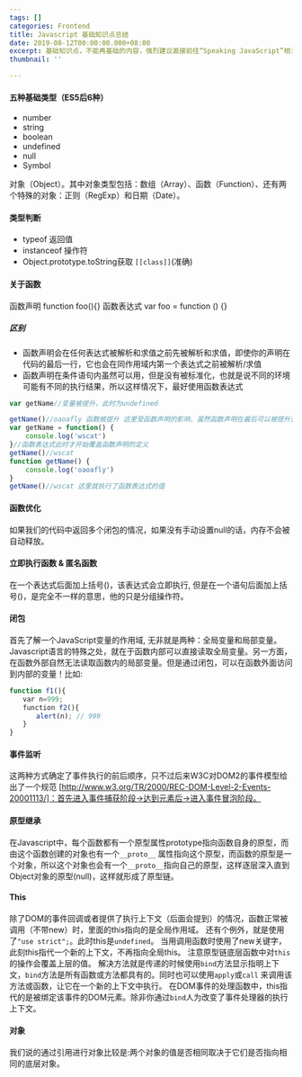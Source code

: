 ```yaml
---
tags: []
categories: Frontend
title: Javascript 基础知识点总结
date: 2019-08-12T00:00:00.000+08:00
excerpt: 基础知识点，不能再基础的内容，强烈建议直接前往“Speaking JavaScript”相关笔记深入了解。
thumbnail: ''

---
```

#### 五种基础类型（ES5后6种）
- number
- string
- boolean
- undefined
- null
- Symbol

对象（Object）。其中对象类型包括：数组（Array）、函数（Function）、还有两个特殊的对象：正则（RegExp）和日期（Date）。

#### 类型判断
- typeof 返回值
- instanceof 操作符
- Object.prototype.toString获取 `[[class]]`(准确)

#### 关于函数
函数声明 function foo(){}
函数表达式 var foo = function () {}
##### 区别
- 函数声明会在任何表达式被解析和求值之前先被解析和求值，即使你的声明在代码的最后一行，它也会在同作用域内第一个表达式之前被解析/求值
- 函数声明在条件语句内虽然可以用，但是没有被标准化，也就是说不同的环境可能有不同的执行结果，所以这样情况下，最好使用函数表达式
```javascript
var getName//变量被提升，此时为undefined

getName()//oaoafly 函数被提升 这里受函数声明的影响，虽然函数声明在最后可以被提升到最前面了
var getName = function() {
	console.log('wscat')
}//函数表达式此时才开始覆盖函数声明的定义
getName()//wscat
function getName() {
	console.log('oaoafly')
}
getName()//wscat 这里就执行了函数表达式的值
```

#### 函数优化
如果我们的代码中返回多个闭包的情况，如果没有手动设置null的话，内存不会被自动释放。

#### 立即执行函数 & 匿名函数
在一个表达式后面加上括号()，该表达式会立即执行, 但是在一个语句后面加上括号()，是完全不一样的意思，他的只是分组操作符。

#### 闭包
首先了解一个JavaScript变量的作用域,
无非就是两种：全局变量和局部变量。Javascript语言的特殊之处，就在于函数内部可以直接读取全局变量。另一方面，在函数外部自然无法读取函数内的局部变量。但是通过闭包，可以在函数外面访问到内部的变量！比如:
```javascript
function f1(){
　　var n=999;
　　function f2(){
　　　　alert(n); // 999
　　}
}
```

#### 事件监听
这两种方式确定了事件执行的前后顺序，只不过后来W3C对DOM2的事件模型给出了一个规范
[http://www.w3.org/TR/2000/REC-DOM-Level-2-Events-20001113/]：首先进入事件捕获阶段->达到元素后->进入事件冒泡阶段。

#### 原型继承
在Javascript中，每个函数都有一个原型属性prototype指向函数自身的原型，而由这个函数创建的对象也有一个`__proto__`
属性指向这个原型，而函数的原型是一个对象，所以这个对象也会有一个`__proto__`指向自己的原型，这样逐层深入直到Object对象的原型(null)，这样就形成了原型链。

#### This
除了DOM的事件回调或者提供了执行上下文（后面会提到）的情况，函数正常被调用（不带new）时，里面的this指向的是全局作用域。
还有个例外，就是使用了`"use strict";`。此时this是`undefined`。
当用调用函数时使用了new关键字，此刻this指代一个新的上下文，不再指向全局this。
注意原型链底层函数中对`this`的操作会覆盖上层的值。
解决方法就是传递的时候使用`bind`方法显示指明上下文，`bind`方法是所有函数或方法都具有的。同时也可以使用`apply`或`call`
来调用该方法或函数，让它在一个新的上下文中执行。
在DOM事件的处理函数中，this指代的是被绑定该事件的DOM元素。除非你通过`bind`人为改变了事件处理器的执行上下文。

#### 对象
我们说的通过引用进行对象比较是:两个对象的值是否相同取决于它们是否指向相同的底层对象。